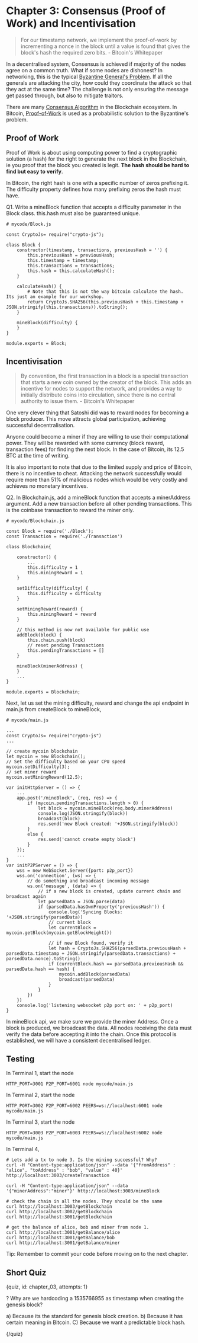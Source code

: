 # Chapter 3: Consensus (Proof of Work) and Incentivisation

> For our timestamp network, we implement the proof-of-work by incrementing a nonce in the block until a value is found that gives the block's hash the required zero bits. - Bitcoin's Whitepaper

In a decentralised system, Consensus is achieved if majority of the nodes agree on a common truth. What if some nodes are dishonest? In networking, this is the typical [Byzantine General's Problem](https://en.wikipedia.org/wiki/Byzantine_fault_tolerance). If all the generals are attacking the city, how could they coordinate the attack so that they act at the same time? The challenge is not only ensuring the message get passed through, but also to mitigate traitors.

There are many [Consensus Algorithm](https://www.coindesk.com/short-guide-blockchain-consensus-protocols/) in the Blockchain ecosystem. In Bitcoin, [Proof-of-Work](https://en.bitcoin.it/wiki/Proof_of_work) is used as a probabilistic solution to the Byzantine's problem. 

## Proof of Work

Proof of Work is about using computing power to find a cryptographic solution (a hash) for the right to generate the next block in the Blockchain, ie you proof that the block you created is legit. **The hash should be hard to find but easy to verify**.

In Bitcoin, the right hash is one with a specific number of zeros prefixing it. The difficulty property defines how many prefixing zeros the hash must have.

Q1. Write a mineBlock function that accepts a difficulty parameter in the Block class. this.hash must also be guaranteed unique.

```
# mycode/Block.js

const CryptoJs= require("crypto-js");

class Block {
    constructor(timestamp, transactions, previousHash = '') {
        this.previousHash = previousHash;
        this.timestamp = timestamp;
        this.transactions = transactions;
        this.hash = this.calculateHash();
    }

    calculateHash() {
        # Note that this is not the way bitcoin calculate the hash. Its just an example for our workshop.
        return CryptoJs.SHA256(this.previousHash + this.timestamp + JSON.stringify(this.transactions)).toString();
    }

    mineBlock(difficulty) {
    }
}

module.exports = Block;
```

## Incentivisation

> By convention, the first transaction in a block is a special transaction that starts a new coin owned by the creator of the block. This adds an incentive for nodes to support the network, and provides a way to initially distribute coins into circulation, since there is no central authority to issue them. - Bitcoin's Whitepaper

One very clever thing that Satoshi did was to reward nodes for becoming a block producer. This move attracts global participation, achieving successful decentralisation.

Anyone could become a miner if they are willing to use their computational power. They will be rewarded with some currency (block reward, transaction fees) for finding the next block. In the case of Bitcoin, its 12.5 BTC at the time of writing. 

It is also important to note that due to the limited supply and price of Bitcoin, there is no incentive to cheat. Attacking the network successfully would require more than 51% of malicious nodes which would be very costly and achieves no monetary incentives.

Q2. In Blockchain.js, add a mineBlock function that accepts a minerAddress argument. Add a new transaction before all other pending transactions. This is the coinbase transaction to reward the miner only.

```
# mycode/Blockchain.js

const Block = require('./Block');
const Transaction = require('./Transaction')

class Blockchain{

    constructor() {
        ...
        this.difficulty = 1
        this.miningReward = 1
    }
    
    setDifficulty(difficulty) {
        this.difficulty = difficulty
    }

    setMiningReward(reward) {
        this.miningReward = reward
    }
    
    // this method is now not available for public use
    addBlock(block) {
        this.chain.push(block)
        // reset pending Transactions
        this.pendingTransactions = []
    }
    
    mineBlock(minerAddress) {
    }
    ...
}

module.exports = Blockchain;
```

Next, let us set the mining difficulty, reward and change the api endpoint in main.js from createBlock to mineBlock,

```
# mycode/main.js

...
const CryptoJs= require("crypto-js")
...

// create mycoin blockchain
let mycoin = new Blockchain();
// Set the difficulty based on your CPU speed
mycoin.setDifficulty(3);
// set miner reward
mycoin.setMiningReward(12.5);

var initHttpServer = () => {
    ...
    app.post('/mineBlock', (req, res) => {
        if (mycoin.pendingTransactions.length > 0) {
            let block = mycoin.mineBlock(req.body.minerAddress)
            console.log(JSON.stringify(block))
            broadcast(block)
            res.send('new Block created: '+JSON.stringify(block))
        }
        else {
            res.send('cannot create empty block')
        }
    });
    ...
}
var initP2PServer = () => {
    wss = new WebSocket.Server({port: p2p_port})
    wss.on('connection', (ws) => {
        // do something and broadcast incoming message
        ws.on('message', (data) => {
            // if a new block is created, update current chain and broadcast again
            let parsedData = JSON.parse(data)
            if (parsedData.hasOwnProperty('previousHash')) {
                console.log('Syncing Blocks: '+JSON.stringify(parsedData))
                // current block
                let currentBlock = mycoin.getBlock(mycoin.getBlockHeight())

                // if new Block found, verify it
                let hash = CryptoJs.SHA256(parsedData.previousHash + parsedData.timestamp + JSON.stringify(parsedData.transactions) + parsedData.nonce).toString()
                if (currentBlock.hash == parsedData.previousHash && parsedData.hash == hash) {
                    mycoin.addBlock(parsedData)
                    broadcast(parsedData)
                }
            }
        })
    })
    console.log('listening websocket p2p port on: ' + p2p_port)
}
```

In mineBlock api, we make sure we provide the miner Address. Once a block is produced, we broadcast the data. All nodes receiving the data must verify the data before accepting it into the chain. Once this protocol is established, we will have a consistent decentralised ledger.

## Testing

In Terminal 1, start the node

```
HTTP_PORT=3001 P2P_PORT=6001 node mycode/main.js
```

In Terminal 2, start the node

```
HTTP_PORT=3002 P2P_PORT=6002 PEERS=ws://localhost:6001 node mycode/main.js 
```

In Terminal 3, start the node

```
HTTP_PORT=3003 P2P_PORT=6003 PEERS=ws://localhost:6002 node mycode/main.js 
```

In Terminal 4, 

```
# Lets add a tx to node 3. Is the mining successful? Why?
curl -H "Content-type:application/json" --data '{"fromAddress" : "alice", "toAddress" : "bob", "value" : 40}' http://localhost:3003/createTransaction

curl -H "Content-type:application/json" --data '{"minerAddress":"miner"}' http://localhost:3003/mineBlock

# check the chain in all the nodes. They should be the same
curl http://localhost:3003/getBlockchain
curl http://localhost:3002/getBlockchain
curl http://localhost:3001/getBlockchain

# get the balance of alice, bob and miner from node 1.
curl http://localhost:3001/getBalance/alice
curl http://localhost:3001/getBalance/bob
curl http://localhost:3001/getBalance/miner
```

Tip: Remember to commit your code before moving on to the next chapter.

## Short Quiz

{quiz, id: chapter_03, attempts: 1}

? Why are we hardcoding a 1535766955 as timestamp when creating the genesis block? 

a) Because its the standard for genesis block creation.
b) Because it has certain meaning in Bitcoin.
C) Because we want a predictable block hash.

{/quiz}